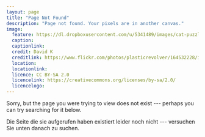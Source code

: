 ```yaml
---
layout: page
title: "Page Not Found"
description: "Page not found. Your pixels are in another canvas."
image:
  feature: https://dl.dropboxusercontent.com/u/5341489/images/cat-puzzle-down.jpg
  caption:
  captionlink:
  credit: David K
  creditlink: https://www.flickr.com/photos/plasticrevolver/164532228/in/photolist-4EEuP8-8fS3z5-8177ba-2PDGfv-9hGRpw-4gthEa-7ev2bW-eeYuz9-4Jghth-fxgGy-dLdZc7-4KJ6nt-4otjUn-2j4DNK-aFup6B-tdaFC-6MvA8L-2b7bEs-4yenzS
  location:
  locationlink:
  licence: CC BY-SA 2.0
  licencelink: https://creativecommons.org/licenses/by-sa/2.0/
  licencelogo:
---  
```


Sorry, but the page you were trying to view does not exist --- perhaps you can try searching for it below.

Die Seite die sie aufgerufen haben existiert leider noch nicht --- versuchen Sie unten danach zu suchen.

<script type="text/javascript">
  var GOOG_FIXURL_LANG = 'en';
  var GOOG_FIXURL_SITE = '{{ site.url }}'
</script>
<script type="text/javascript"
  src="http://linkhelp.clients.google.com/tbproxy/lh/wm/fixurl.js">
</script>
